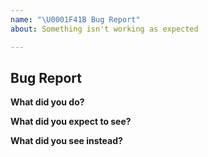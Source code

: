 ```yaml
---
name: "\U0001F41B Bug Report"
about: Something isn't working as expected

---
```


## Bug Report

**What did you do?**

**What did you expect to see?**

**What did you see instead?**
